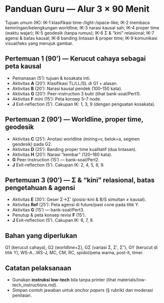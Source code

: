 # Panduan Guru — Alur 3 × 90 Menit
Tujuan umum (IK): 
IK-1 klasifikasi time-/light-/space-like; IK-2 membaca kemiringan/kelengkungan worldline;
IK-3 narasi kausal sah; IK-4 proper time (waktu wajar); IK-5 geodesik (tanpa rumus);
IK-6 Σ & “kini” relasional; IK-7 agensi & batas kausal; IK-8 banding lintasan & proper time;
IK-9 komunikasi visual/teks yang merujuk gambar.

## Pertemuan 1 (90’) — Kerucut cahaya sebagai peta kausal
- Pemanasan (5’): tujuan & kosakata inti.
- Aktivitas **A** (20’): Klasifikasi TL/LL/SL di G1 + alasan.
- Aktivitas **B** (20’): Narasi kausal pendek (100–150 kata).
- Aktivitas **G** (20’): Peer-instruction 3 butir (lihat bank-soal/Pert1).
- Aktivitas **F** mini (15’): Peta konsep 5–7 node.
- **J** Exit-reflection (5’).
Cakupan IK: 1, 3, 9 (dengan penguatan kosakata).

## Pertemuan 2 (90’) — Worldline, proper time, geodesik
- Aktivitas **C** (25’): Anotasi worldline (miring=v, belok=a, segmen geodesik) pada G2.
- Aktivitas **D** (25’): Banding proper time kualitatif (dua lintasan).
- Aktivitas **H** (20’): Narasi “kembar” (120–180 kata).
- **G** Peer-instruction (15’) — bank-soal/Pert2.
- **J** Exit-reflection (5’).
Cakupan IK: 2, 4, 5, 8, 9.

## Pertemuan 3 (90’) — Σ & “kini” relasional, batas pengetahuan & agensi
- Aktivitas **E** (30’): Geser Σ→Σ′ (posisi-kini & B/S simultan ≠ kausal).
- Aktivitas **Ref** (25’): Peta agensi di future/past cone pada titik Y.
- Aktivitas **G** (15’) — bank-soal/Pert3.
- Penutup & peta konsep revisi **F** (15’).
- **J** Exit-reflection (5’).
Cakupan IK: 6, 7, 9.

## Bahan yang diperlukan
G1 (kerucut cahaya), G2 (worldline+Σ), GΣ (variasi Σ, Σ′, Σ″), GY (kerucut di titik Y), WS-A…WS-J, MC, CM, RC, spidol/pena warna, post-it, timer.

## Catatan pelaksanaan
- Gunakan **instruksi low-tech** bila tanpa printer (lihat materials/low-tech_instructions.md).
- Simpan contoh jawaban untuk *anchor papers* (§ rubrik) dan moderasi penilaian.
